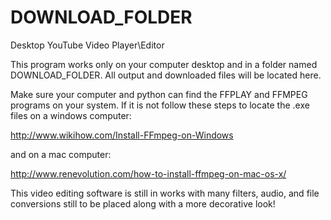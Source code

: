DOWNLOAD_FOLDER
===============

Desktop YouTube Video Player\Editor

This program works only on your computer desktop and in a folder named DOWNLOAD_FOLDER. All output and downloaded files will 
be located here.

Make sure your computer and python can find the FFPLAY and FFMPEG programs on your system. 
If it is not follow these steps to locate the .exe files on a windows computer:

http://www.wikihow.com/Install-FFmpeg-on-Windows

and on a mac computer:

http://www.renevolution.com/how-to-install-ffmpeg-on-mac-os-x/

This video editing software is still in works with many filters, audio, and file conversions still to be placed
along with a more decorative look!

